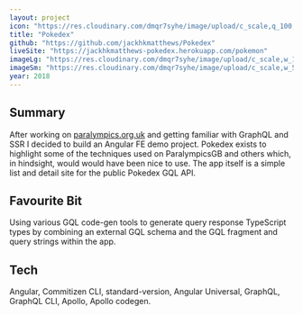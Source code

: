 ```yaml
---
layout: project
icon: "https://res.cloudinary.com/dmqr7syhe/image/upload/c_scale,q_100,w_200/v1576517068/jackhkmatthews.com/icons/pokedex-icon_imcp4r.png"
title: "Pokedex"
github: "https://github.com/jackhkmatthews/Pokedex"
liveSite: "https://jackhkmatthews-pokedex.herokuapp.com/pokemon"
imageLg: "https://res.cloudinary.com/dmqr7syhe/image/upload/c_scale,w_1000/v1576517136/jackhkmatthews.com/images/Screenshot_2019-12-16_at_17.10.55_waq0tw.png"
imageSm: "https://res.cloudinary.com/dmqr7syhe/image/upload/c_scale,w_500/v1576517136/jackhkmatthews.com/images/Screenshot_2019-12-16_at_17.10.55_waq0tw.png"
year: 2018
---
```


## Summary

After working on [paralympics.org.uk](https://paralympics.org.uk/) and getting familiar with GraphQL and SSR I decided to build an Angular FE demo project. Pokedex exists to highlight some of the techniques used on ParalympicsGB and others which, in hindsight, would would have been nice to use. The app itself is a simple list and detail site for the public Pokedex GQL API.

## Favourite Bit

Using various GQL code-gen tools to generate query response TypeScript types by combining an external GQL schema and the GQL fragment and query strings within the app.

## Tech

Angular, Commitizen CLI, standard-version, Angular Universal, GraphQL, GraphQL CLI, Apollo, Apollo codegen.

